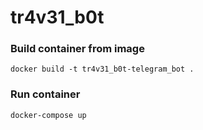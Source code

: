 # tr4v31_b0t
### Build container from image
    docker build -t tr4v31_b0t-telegram_bot .

### Run container
    docker-compose up
